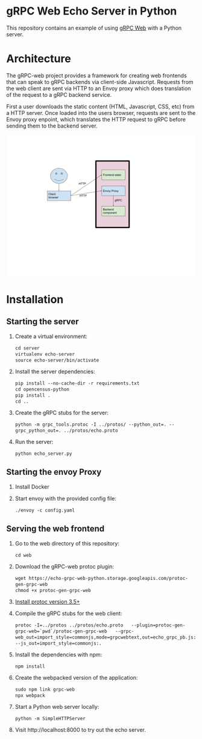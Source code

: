 # gRPC Web Echo Server in Python

This repository contains an example of using [gRPC Web](https://github.com/grpc/grpc-web) with a Python server.

# Architecture

The gRPC-web project provides a framework for creating web frontends that can speak
to gRPC backends via client-side Javascript. Requests from the web client are sent
via HTTP to an Envoy proxy which does translation of the request to a gRPC backend service.

First a user downloads the static content (HTML, Javascript, CSS, etc) from a HTTP
server. Once loaded into the users browser, requests are sent to the Envoy proxy
enpoint, which translates the HTTP request to gRPC before sending them to the backend server.

![](docs/img/arch.png)

# Installation

## Starting the server
1. Create a virtual environment:

    ```
    cd server
    virtualenv echo-server
    source echo-server/bin/activate
    ```

1. Install the server dependencies:

    ```
    pip install --no-cache-dir -r requirements.txt
    cd opencensus-python
    pip install .
    cd ..
    ```

1. Create the gRPC stubs for the server:

    ```
    python -m grpc_tools.protoc -I ../protos/ --python_out=. --grpc_python_out=. ../protos/echo.proto
    ```

1. Run the server:

    ```
    python echo_server.py
    ```

## Starting the envoy Proxy

1. Install Docker

1. Start envoy with the provided config file:

    ```
    ./envoy -c config.yaml
    ```

## Serving the web frontend

1. Go to the web directory of this repository:

    ```
    cd web
    ```

1. Download the gRPC-web protoc plugin:

    ```
    wget https://echo-grpc-web-python.storage.googleapis.com/protoc-gen-grpc-web
    chmod +x protoc-gen-grpc-web
    ```

1. [Install protoc version 3.5+](https://github.com/protocolbuffers/protobuf#protocol-compiler-installation)

1. Compile the gRPC stubs for the web client:

    ```
    protoc -I=../protos ../protos/echo.proto   --plugin=protoc-gen-grpc-web=`pwd`/protoc-gen-grpc-web   --grpc-web_out=import_style=commonjs,mode=grpcwebtext,out=echo_grpc_pb.js:.   --js_out=import_style=commonjs:.
    ```

1. Install the dependencies with npm:

    ```
    npm install
    ```

1. Create the webpacked version of the application:
    ```
    sudo npm link grpc-web
    npx webpack
    ```

1. Start a Python web server locally:

    ```
    python -m SimpleHTTPServer
    ```

1. Visit http://localhost:8000 to try out the echo server.